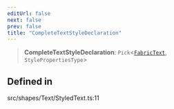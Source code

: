 ```yaml
---
editUrl: false
next: false
prev: false
title: "CompleteTextStyleDeclaration"
---
```


> **CompleteTextStyleDeclaration**: `Pick`\<[`FabricText`](/api/classes/fabrictext/), `StylePropertiesType`\>

## Defined in

src/shapes/Text/StyledText.ts:11
